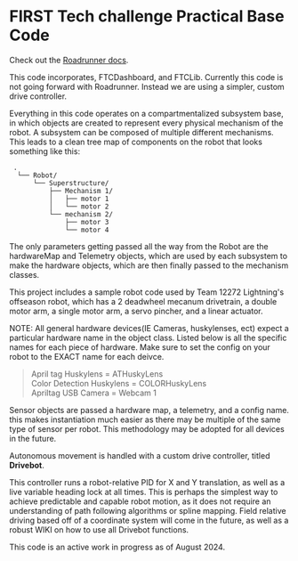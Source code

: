 
# FIRST Tech challenge Practical Base Code

Check out the [Roadrunner docs](https://rr.brott.dev/docs/v1-0/tuning/).

This code incorporates, FTCDashboard, and FTCLib.
Currently this code is not going forward with Roadrunner. Instead we are using a simpler, custom drive controller.

Everything in this code operates on a compartmentalized subsystem base, in which objects are created to represent every physical mechanism of the robot.
A subsystem can be composed of multiple different mechanisms. This leads to a clean tree map of components on the robot that looks something like this:
```
 .
  └── Robot/
      └── Superstructure/
          ├── Mechanism 1/
          │   ├── motor 1
          │   └── motor 2
          └── mechanism 2/
              ├── motor 3
              └── motor 4

```

The only parameters getting passed all the way from the Robot are the hardwareMap and Telemetry objects, which are used by each subsystem to make the hardware objects, which are then finally passed to the mechanism classes.

This project includes a sample robot code used by Team 12272 Lightning's offseason robot, which has a 2 deadwheel mecanum drivetrain, a double motor arm, a single motor arm, a servo pincher, and a linear actuator. 

NOTE: All general hardware devices(IE Cameras, huskylenses, ect) expect a particular hardware name in the object class. Listed below is all the specific names for each piece of hardware. Make sure to set the config on your robot to the EXACT name for each deivce.
>April tag Huskylens = ATHuskyLens\
>Color Detection Huskylens = COLORHuskyLens\
>Apriltag USB Camera = Webcam 1

Sensor objects are passed a hardware map, a telemetry, and a config name. this makes instantiation much easier as there may be multiple of the same type of sensor per robot. This methodology may be adopted for all devices in the future.

Autonomous movement is handled with a custom drive controller, titled **Drivebot**.

This controller runs a robot-relative PID for X and Y translation, as well as a live variable heading lock at all times. This is perhaps the simplest way to achieve predictable and capable robot motion, as it does not require an understanding of path following algorithms or spline mapping.
Field relative driving based off of a coordinate system will come in the future, as well as a robust WIKI on how to use all Drivebot functions.

This code is an active work in progress as of August 2024. 
